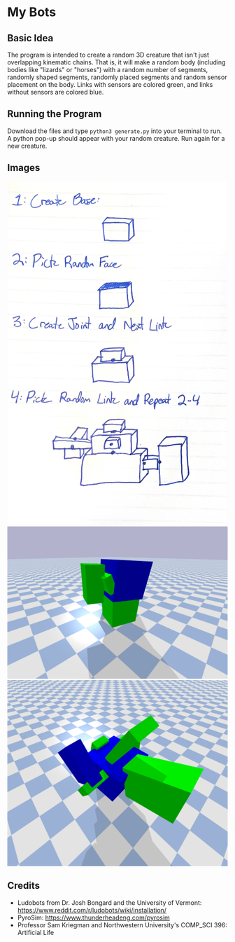 # My Bots

## Basic Idea
The program is intended to create a random 3D creature that isn't just
overlapping kinematic chains. That is, it will make a random body (including 
bodies like "lizards" or "horses") with a random number of segments, 
randomly shaped segments, randomly placed segments and random sensor placement 
on the body. Links with sensors are colored green, and links without 
sensors are colored blue.

## Running the Program
Download the files and type `python3 generate.py` into your terminal to
run. A python pop-up should appear with your random creature. Run
again for a new creature.

## Images
![A diagram of the body generating process](images/diagram.jpg "Body Diagram")
![A picture of one random creature](images/creature1.png "Random Creature #1")
![A picture of another random creature](images/creature2.png "Random Creature #2")


## Credits
* Ludobots from Dr. Josh Bongard and the University of Vermont: <https://www.reddit.com/r/ludobots/wiki/installation/>
* PyroSim: <https://www.thunderheadeng.com/pyrosim>
* Professor Sam Kriegman and Northwestern University's COMP_SCI 396: Artificial Life